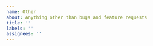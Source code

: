 ```yaml
---
name: Other
about: Anything other than bugs and feature requests
title: ''
labels: ''
assignees: ''
---
```


<!--
  Please describe your problem briefly and clearly.

  请简单、清晰地描述您的问题。
 -->
